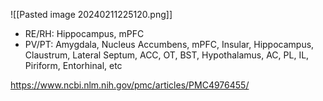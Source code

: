 ![[Pasted image 20240211225120.png]]

- RE/RH: Hippocampus, mPFC
- PV/PT: Amygdala, Nucleus Accumbens, mPFC, Insular, Hippocampus, Claustrum, Lateral Septum, ACC, OT, BST, Hypothalamus, AC, PL, IL, Piriform, Entorhinal, etc

https://www.ncbi.nlm.nih.gov/pmc/articles/PMC4976455/